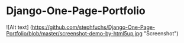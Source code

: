 Django-One-Page-Portfolio
=========================

![Alt text] (https://github.com/stephfuchs/Django-One-Page-Portfolio/blob/master/screenshot-demo-by-html5up.jpg "Screenshot")
